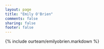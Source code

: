 ```yaml
---
layout: page
title: "Emily O'Brien"
comments: false
sharing: false
footer: false
---
```

{% include ourteam/emilyobrien.markdown %}
